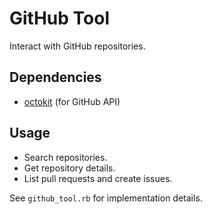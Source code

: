 # GitHub Tool

Interact with GitHub repositories.

## Dependencies

- [octokit](https://github.com/octokit/octokit.rb) (for GitHub API)

## Usage

- Search repositories.
- Get repository details.
- List pull requests and create issues.

See `github_tool.rb` for implementation details.
